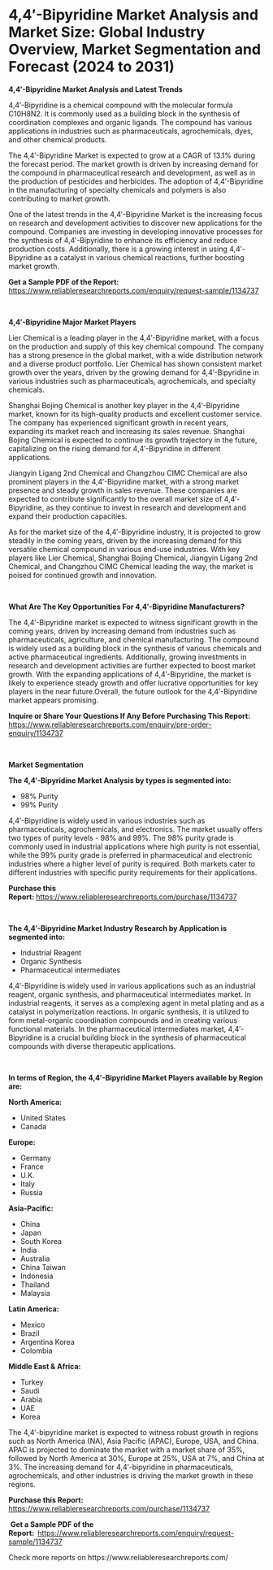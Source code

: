 <p><h1>4,4′-Bipyridine Market Analysis and Market Size: Global Industry Overview, Market Segmentation and Forecast (2024 to 2031)</h1></p><p><strong>4,4′-Bipyridine Market Analysis and Latest Trends</strong></p>
<p><p>4,4′-Bipyridine is a chemical compound with the molecular formula C10H8N2. It is commonly used as a building block in the synthesis of coordination complexes and organic ligands. The compound has various applications in industries such as pharmaceuticals, agrochemicals, dyes, and other chemical products.</p><p>The 4,4′-Bipyridine Market is expected to grow at a CAGR of 13.1% during the forecast period. The market growth is driven by increasing demand for the compound in pharmaceutical research and development, as well as in the production of pesticides and herbicides. The adoption of 4,4′-Bipyridine in the manufacturing of specialty chemicals and polymers is also contributing to market growth.</p><p>One of the latest trends in the 4,4′-Bipyridine Market is the increasing focus on research and development activities to discover new applications for the compound. Companies are investing in developing innovative processes for the synthesis of 4,4′-Bipyridine to enhance its efficiency and reduce production costs. Additionally, there is a growing interest in using 4,4′-Bipyridine as a catalyst in various chemical reactions, further boosting market growth.</p></p>
<p><strong>Get a Sample PDF of the Report:&nbsp;</strong> <a href="https://www.reliableresearchreports.com/enquiry/request-sample/1134737">https://www.reliableresearchreports.com/enquiry/request-sample/1134737</a></p>
<p>&nbsp;</p>
<p><strong>4,4′-Bipyridine Major Market Players</strong></p>
<p><p>Lier Chemical is a leading player in the 4,4′-Bipyridine market, with a focus on the production and supply of this key chemical compound. The company has a strong presence in the global market, with a wide distribution network and a diverse product portfolio. Lier Chemical has shown consistent market growth over the years, driven by the growing demand for 4,4′-Bipyridine in various industries such as pharmaceuticals, agrochemicals, and specialty chemicals.</p><p>Shanghai Bojing Chemical is another key player in the 4,4′-Bipyridine market, known for its high-quality products and excellent customer service. The company has experienced significant growth in recent years, expanding its market reach and increasing its sales revenue. Shanghai Bojing Chemical is expected to continue its growth trajectory in the future, capitalizing on the rising demand for 4,4′-Bipyridine in different applications.</p><p>Jiangyin Ligang 2nd Chemical and Changzhou CIMC Chemical are also prominent players in the 4,4′-Bipyridine market, with a strong market presence and steady growth in sales revenue. These companies are expected to contribute significantly to the overall market size of 4,4′-Bipyridine, as they continue to invest in research and development and expand their production capacities.</p><p>As for the market size of the 4,4′-Bipyridine industry, it is projected to grow steadily in the coming years, driven by the increasing demand for this versatile chemical compound in various end-use industries. With key players like Lier Chemical, Shanghai Bojing Chemical, Jiangyin Ligang 2nd Chemical, and Changzhou CIMC Chemical leading the way, the market is poised for continued growth and innovation.</p></p>
<p>&nbsp;</p>
<p><strong>What Are The Key Opportunities For 4,4′-Bipyridine Manufacturers?</strong></p>
<p><p>The 4,4′-Bipyridine market is expected to witness significant growth in the coming years, driven by increasing demand from industries such as pharmaceuticals, agriculture, and chemical manufacturing. The compound is widely used as a building block in the synthesis of various chemicals and active pharmaceutical ingredients. Additionally, growing investments in research and development activities are further expected to boost market growth. With the expanding applications of 4,4′-Bipyridine, the market is likely to experience steady growth and offer lucrative opportunities for key players in the near future.Overall, the future outlook for the 4,4′-Bipyridine market appears promising.</p></p>
<p><strong>Inquire or Share Your Questions If Any Before Purchasing This Report:</strong> <a href="https://www.reliableresearchreports.com/enquiry/pre-order-enquiry/1134737">https://www.reliableresearchreports.com/enquiry/pre-order-enquiry/1134737</a></p>
<p>&nbsp;</p>
<p><strong>Market Segmentation</strong></p>
<p><strong>The 4,4′-Bipyridine Market Analysis by types is segmented into:</strong></p>
<p><ul><li>98% Purity</li><li>99% Purity</li></ul></p>
<p><p>4,4′-Bipyridine is widely used in various industries such as pharmaceuticals, agrochemicals, and electronics. The market usually offers two types of purity levels - 98% and 99%. The 98% purity grade is commonly used in industrial applications where high purity is not essential, while the 99% purity grade is preferred in pharmaceutical and electronic industries where a higher level of purity is required. Both markets cater to different industries with specific purity requirements for their applications.</p></p>
<p><strong>Purchase this Report:&nbsp;</strong><a href="https://www.reliableresearchreports.com/purchase/1134737">https://www.reliableresearchreports.com/purchase/1134737</a></p>
<p>&nbsp;</p>
<p><strong>The 4,4′-Bipyridine Market Industry Research by Application is segmented into:</strong></p>
<p><ul><li>Industrial Reagent</li><li>Organic Synthesis</li><li>Pharmaceutical intermediates</li></ul></p>
<p><p>4,4′-Bipyridine is widely used in various applications such as an industrial reagent, organic synthesis, and pharmaceutical intermediates market. In industrial reagents, it serves as a complexing agent in metal plating and as a catalyst in polymerization reactions. In organic synthesis, it is utilized to form metal-organic coordination compounds and in creating various functional materials. In the pharmaceutical intermediates market, 4,4′-Bipyridine is a crucial building block in the synthesis of pharmaceutical compounds with diverse therapeutic applications.</p></p>
<p>&nbsp;</p>
<p><strong>In terms of Region, the 4,4′-Bipyridine Market Players available by Region are:</strong></p>
<p>
    <p> <strong> North America: </strong>
        <ul>
            <li>United States</li>
            <li>Canada</li>
        </ul>
        </p> 
    <p> <strong> Europe: </strong>
        <ul>
            <li>Germany</li>
            <li>France</li>
            <li>U.K.</li>
            <li>Italy</li>
            <li>Russia</li>
        </ul>
        </p> 
    <p> <strong> Asia-Pacific: </strong>
        <ul>
            <li>China</li>
            <li>Japan</li>
            <li>South Korea</li>
            <li>India</li>
            <li>Australia</li>
            <li>China Taiwan</li>
            <li>Indonesia</li>
            <li>Thailand</li>
            <li>Malaysia</li>
        </ul>
        </p> 
    <p> <strong> Latin America: </strong>
        <ul>
            <li>Mexico</li>
            <li>Brazil</li>
            <li>Argentina Korea</li>
            <li>Colombia</li>
        </ul>
        </p> 
    <p> <strong> Middle East & Africa: </strong>
        <ul>
            <li>Turkey</li>
            <li>Saudi</li>
            <li>Arabia</li>
            <li>UAE</li>
            <li>Korea</li>
        </ul>
    </p>
    </p>
<p><p>The 4,4′-bipyridine market is expected to witness robust growth in regions such as North America (NA), Asia Pacific (APAC), Europe, USA, and China. APAC is projected to dominate the market with a market share of 35%, followed by North America at 30%, Europe at 25%, USA at 7%, and China at 3%. The increasing demand for 4,4′-bipyridine in pharmaceuticals, agrochemicals, and other industries is driving the market growth in these regions.</p></p>
<p><strong>Purchase this Report: </strong><a href="https://www.reliableresearchreports.com/purchase/1134737">https://www.reliableresearchreports.com/purchase/1134737</a></p>
<p>&nbsp;<strong>Get a Sample PDF of the Report:&nbsp;&nbsp;</strong><a href="https://www.reliableresearchreports.com/enquiry/request-sample/1134737">https://www.reliableresearchreports.com/enquiry/request-sample/1134737</a></p>
<p><strong></strong></p>
<p>Check more reports on https://www.reliableresearchreports.com/</p>